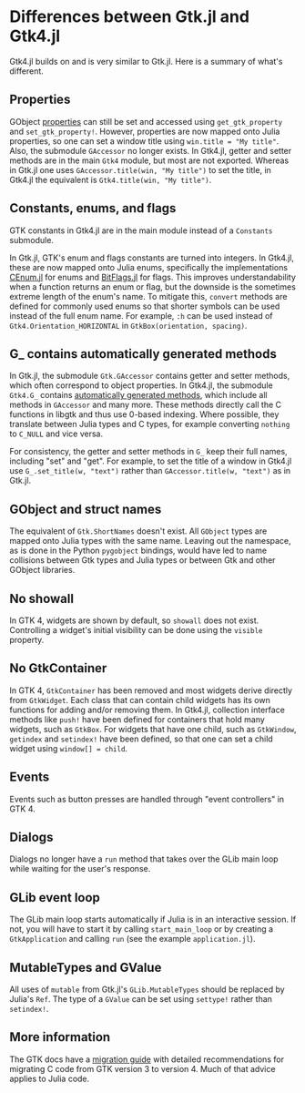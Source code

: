 # Differences between Gtk.jl and Gtk4.jl

Gtk4.jl builds on and is very similar to Gtk.jl. Here is a summary of what's different.

## Properties

GObject [properties](manual/properties.md) can still be set and accessed using `get_gtk_property` and `set_gtk_property!`. However, properties are now mapped onto Julia properties, so one can set a window title using `win.title = "My title"`.  Also, the submodule `GAccessor` no longer exists. In Gtk4.jl, getter and setter methods are in the main `Gtk4` module, but most are not exported. Whereas in Gtk.jl one uses `GAccessor.title(win, "My title")` to set the title, in Gtk4.jl the equivalent is `Gtk4.title(win, "My title")`.

## Constants, enums, and flags

GTK constants in Gtk4.jl are in the main module instead of a `Constants` submodule.

In Gtk.jl, GTK's enum and flags constants are turned into integers. In Gtk4.jl, these are now mapped onto Julia enums, specifically the implementations [CEnum.jl](https://github.com/JuliaInterop/CEnum.jl) for enums and [BitFlags.jl](https://github.com/jmert/BitFlags.jl) for flags. This improves understandability when a function returns an enum or flag, but the downside is the sometimes extreme length of the enum's name. To mitigate this, `convert` methods are defined for commonly used enums so that shorter symbols can be used instead of the full enum name. For example, `:h` can be used instead of `Gtk4.Orientation_HORIZONTAL` in `GtkBox(orientation, spacing)`.

## G_ contains automatically generated methods

In Gtk.jl, the submodule `Gtk.GAccessor` contains getter and setter methods, which often correspond to object properties. In Gtk4.jl, the submodule `Gtk4.G_` contains [automatically generated methods](manual/methods.md), which include all methods in `GAccessor` and many more. These methods directly call the C functions in libgtk and thus use 0-based indexing. Where possible, they translate between Julia types and C types, for example converting `nothing` to `C_NULL` and vice versa.

For consistency, the getter and setter methods in `G_` keep their full names, including "set" and "get". For example, to set the title of a window in Gtk4.jl use `G_.set_title(w, "text")` rather than `GAccessor.title(w, "text")` as in Gtk.jl.

## GObject and struct names

The equivalent of `Gtk.ShortNames` doesn't exist. All `GObject` types are mapped onto Julia types with the same name. Leaving out the namespace, as is done in the Python `pygobject` bindings, would have led to name collisions between Gtk types and Julia types or between Gtk and other GObject libraries.

## No showall

In GTK 4, widgets are shown by default, so `showall` does not exist. Controlling a widget's initial visibility can be done using the `visible` property.

## No GtkContainer

In GTK 4, `GtkContainer` has been removed and most widgets derive directly from `GtkWidget`. Each class that can contain child widgets has its own functions for adding and/or removing them. In Gtk4.jl, collection interface methods like `push!` have been defined for containers that hold many widgets, such as `GtkBox`. For widgets that have one child, such as `GtkWindow`, `getindex` and `setindex!` have been defined, so that one can set a child widget using `window[] = child`.

## Events

Events such as button presses are handled through "event controllers" in GTK 4.

## Dialogs

Dialogs no longer have a `run` method that takes over the GLib main loop while waiting for the user's response.

## GLib event loop

The GLib main loop starts automatically if Julia is in an interactive session. If not, you will have to start it by calling `start_main_loop` or by creating a `GtkApplication` and calling `run` (see the example `application.jl`).

## MutableTypes and GValue

All uses of `mutable` from Gtk.jl's `GLib.MutableTypes` should be replaced by Julia's `Ref`.
The type of a `GValue` can be set using `settype!` rather than `setindex!`.

## More information

The GTK docs have a [migration guide](https://docs.gtk.org/gtk4/migrating-3to4.html) with detailed recommendations for migrating C code from GTK version 3 to version 4. Much of that advice applies to Julia code.
